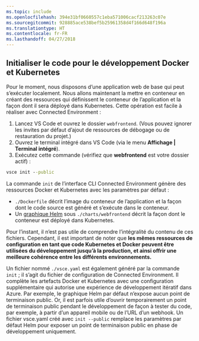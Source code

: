 ```yaml
---
ms.topic: include
ms.openlocfilehash: 394e31bf0660557c1eba571006cacf213263c07e
ms.sourcegitcommit: 928885ace538bef5b25961358d4f166d648f196a
ms.translationtype: HT
ms.contentlocale: fr-FR
ms.lasthandoff: 04/27/2018
---
```

## <a name="initialize-code-for-docker-and-kubernetes-development"></a>Initialiser le code pour le développement Docker et Kubernetes
Pour le moment, nous disposons d’une application web de base qui peut s’exécuter localement. Nous allons maintenant la mettre en conteneur en créant des ressources qui définissent le conteneur de l’application et la façon dont il sera déployé dans Kubernetes. Cette opération est facile à réaliser avec Connected Environment : 

1. Lancez VS Code et ouvrez le dossier `webfrontend`. (Vous pouvez ignorer les invites par défaut d’ajout de ressources de débogage ou de restauration du projet.)
1. Ouvrez le terminal intégré dans VS Code (via le menu **Affichage | Terminal intégré**).
1. Exécutez cette commande (vérifiez que **webfrontend** est votre dossier actif) :

```cmd
vsce init --public
```

La commande ```init``` de l’interface CLI Connected Environment génère des ressources Docker et Kubernetes avec les paramètres par défaut :
* `./Dockerfile` décrit l’image du conteneur de l’application et la façon dont le code source est généré et s’exécute dans le conteneur.
* Un [graphique Helm](https://docs.helm.sh) sous `./charts/webfrontend` décrit la façon dont le conteneur est déployé dans Kubernetes.

Pour l’instant, il n’est pas utile de comprendre l’intégralité du contenu de ces fichiers. Cependant, il est important de noter que **les mêmes ressources de configuration en tant que code Kubernetes et Docker peuvent être utilisées du développement jusqu’à la production, et ainsi offrir une meilleure cohérence entre les différents environnements.**
 
Un fichier nommé `./vsce.yaml` est également généré par la commande `init` ; il s’agit du fichier de configuration de Connected Environment. Il complète les artefacts Docker et Kubernetes avec une configuration supplémentaire qui autorise une expérience de développement itératif dans Azure. Par exemple, le graphique Helm par défaut n’expose aucun point de terminaison public. Or, il est parfois utile d’ouvrir temporairement un point de terminaison public pendant le développement de façon à tester du code, par exemple, à partir d’un appareil mobile ou de l’URL d’un webhook. Un fichier vsce.yaml créé avec `init --public` remplace les paramètres par défaut Helm pour exposer un point de terminaison public en phase de développement uniquement.
